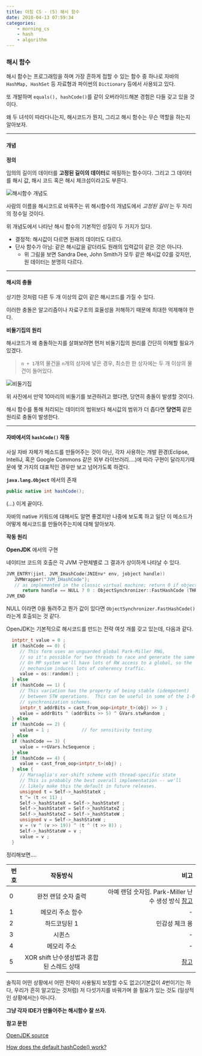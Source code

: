 ```yaml
---
title: 아침 CS - (5) 해시 함수
date: 2018-04-13 07:59:34
categories:
    - morning_cs
    - hash
    - algorithm
---
```


### 해시 함수 

해시 함수는 프로그래밍을 하며 가장 흔하게 접할 수 있는 함수 중 하나로 자바의 `HashMap, HashSet` 등 자료형과 파이썬의 `Dictionary` 등에서 사용되고 있다. 

또 개발하며 `equals(), hashCode()`를 같이 오버라이드해본 경험은 다들 갖고 있을 것이다. 

왜 두 녀석이 따라다니는지, 해시코드가 뭔지, 그리고 해시 함수는 무슨 역할을 하는지 알아보자. 

---

#### 개념

**정의**

임의의 길이의 데이터를 **고정된 길이의 데이터**로 매핑하는 함수이다. 그리고 그 데이터를 해시 값, 해시 코드 혹은 해시 체크섬이라고도 부른다. 

![해시함수 개념도](https://upload.wikimedia.org/wikipedia/commons/thumb/5/58/Hash_table_4_1_1_0_0_1_0_LL.svg/300px-Hash_table_4_1_1_0_0_1_0_LL.svg.png)

사람의 이름을 해시코드로 바꿔주는 위 해시함수의 개념도에서 *고정된 길이* 는 두 자리의 정수일 것이다. 

위 개념도에서 나타난 해시 함수의 기본적인 성질이 두 가지가 있다. 

* 결정적: 해시값이 다르면 원래의 데이터도 다르다. 
* 단사 함수가 아님: 같은 해시값을 같더라도 원래의 입력값이 같은 것은 아니다. 
    * 위 그림을 보면 Sandra Dee, John Smith가 모두 같은 해시값 02를 갖지만, 원 데이터는 분명히 다르다. 

---

#### 해시의 충돌 

상기한 것처럼 다른 두 개 이상의 값이 같은 해시코드를 가질 수 있다. 

이러한 충돌은 알고리즘이나 자료구조의 효율성을 저해하기 때문에 최대한 억제해야 한다. 

**비둘기집의 원리**

해시코드가 왜 충돌하는지를 살펴보려면 먼저 비둘기집의 원리를 간단히 이해할 필요가 있겠다. 

> `n + 1`개의 물건을 `n`개의 상자에 넣은 경우, 최소한 한 상자에는 두 개 이상의 물건이 들어있다.


![비둘기집](https://upload.wikimedia.org/wikipedia/commons/5/5c/TooManyPigeons.jpg)


위 사진에서 만약 10마리의 비둘기를 보관하려고 했다면, 당연히 충돌이 발생할 것이다. 

해시 함수를 통해 처리되는 데이터의 범위보다 해시값의 범위가 더 좁다면 **당연히** 같은 원리로 충돌이 발생한다. 

---

#### 자바에서의 `hashCode()` 작동

사실 자바 자체가 메소드를 만들어주는 것이 아닌, 각자 사용하는 개발 환경(Eclipse, IntelliJ, 혹은 Google Commons 같은 외부 라이브러리....)에 따라 구현이 달라지기때문에 몇 가지의 대표적인 경우만 보고 넘어가도록 하겠다. 

**`java.lang.Object`** 에서의 존재

```java
public native int hashCode();
```

(...)  이게 끝이다. 

자바의 native 키워드에 대해서도 알면 좋겠지만 나중에 보도록 하고 일단 이 메소드가 어떻게 해시코드를 만들어주는지에 대해 알아보자. 

**작동 원리**

**OpenJDK** 에서의 구현 

네이티브 코드의 호출은 각 JVM 구현체별로 그 결과가 상이하게 나타날 수 있다. 

```cpp
JVM_ENTRY(jint, JVM_IHashCode(JNIEnv* env, jobject handle))
   JVMWrapper("JVM_IHashCode");
   // as implemented in the classic virtual machine; return 0 if object is NULL
      return handle == NULL ? 0 : ObjectSynchronizer::FastHashCode (THREAD, JNIHandles::resolve_non_null(handle)) ;
JVM_END
```

NULL 이라면 0을 돌려주고 뭔가 값이 있다면 `ObjectSynchronizer.FastHashCode()` 라는게 호출되는 것 같다. 

OpenJDK는 기본적으로 해시코드를 만드는 전략 여섯 개를 갖고 있는데, 다음과 같다. 

```cpp
  intptr_t value = 0 ;
  if (hashCode == 0) {
     // This form uses an unguarded global Park-Miller RNG,
     // so it's possible for two threads to race and generate the same RNG.
     // On MP system we'll have lots of RW access to a global, so the
     // mechanism induces lots of coherency traffic.
     value = os::random() ;
  } else
  if (hashCode == 1) {
     // This variation has the property of being stable (idempotent)
     // between STW operations.  This can be useful in some of the 1-0
     // synchronization schemes.
     intptr_t addrBits = cast_from_oop<intptr_t>(obj) >> 3 ;
     value = addrBits ^ (addrBits >> 5) ^ GVars.stwRandom ;
  } else
  if (hashCode == 2) {
     value = 1 ;            // for sensitivity testing
  } else
  if (hashCode == 3) {
     value = ++GVars.hcSequence ;
  } else
  if (hashCode == 4) {
     value = cast_from_oop<intptr_t>(obj) ;
  } else {
     // Marsaglia's xor-shift scheme with thread-specific state
     // This is probably the best overall implementation -- we'll
     // likely make this the default in future releases.
     unsigned t = Self->_hashStateX ;
     t ^= (t << 11) ;
     Self->_hashStateX = Self->_hashStateY ;
     Self->_hashStateY = Self->_hashStateZ ;
     Self->_hashStateZ = Self->_hashStateW ;
     unsigned v = Self->_hashStateW ;
     v = (v ^ (v >> 19)) ^ (t ^ (t >> 8)) ;
     Self->_hashStateW = v ;
     value = v ;
  }
  ```

정리해보면.... 
  
| 번호        | 작동방식           | 비고
| ------------- |:-------------:| -----:|
| 0     | 완전 랜덤 숫자 출력 | 아예 랜덤 숫자임. Park-Miller 난수 생성 방식 [참고](https://en.wikipedia.org/wiki/Lehmer_random_number_generator) |
| 1      | 메모리 주소 함수      |   - |
| 2 | 하드코딩된 1      |    민감성 체크 용 |
| 3 | 시퀸스 | - |
| 4 | 메모리 주소 | - |
| 5 | XOR shift 난수생성법과 혼합된 스레드 상태 | [참고](https://en.wikipedia.org/wiki/Xorshift)

솔직히 어떤 상황에서 어떤 전략이 사용될지 보장할 수도 없고(기본값이 4번이기는 하다, 우리가 흔히 알고있는 것처럼) 저 다섯가지를 바꿔가며 쓸 필요가 있는 것도 (일상적인 상황에서는) 아니다. 

**그냥 각자 IDE가 만들어주는 해시함수 잘 쓰자.**

**참고 문헌**

[OpenJDK source](http://hg.openjdk.java.net/jdk8u/jdk8u/hotspot/file/87ee5ee27509/src/share/vm/runtime/synchronizer.cpp)

[How does the default hashCode() work?](https://srvaroa.github.io/jvm/java/openjdk/biased-locking/2017/01/30/hashCode.html)